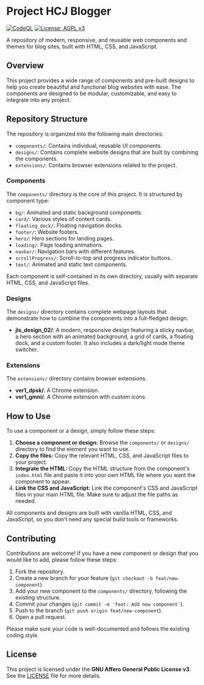 
# Project HCJ Blogger

[![CodeQL](https://github.com/prasad-kmd/project-HCJ-blogger/actions/workflows/github-code-scanning/codeql/badge.svg)](https://github.com/prasad-kmd/project-HCJ-blogger/actions/workflows/github-code-scanning/codeql)
[![License: AGPL v3](https://img.shields.io/badge/License-AGPL%20v3-blue.svg)](https://www.gnu.org/licenses/agpl-3.0)

A repository of modern, responsive, and reusable web components and themes for blog sites, built with HTML, CSS, and JavaScript.

## Overview

This project provides a wide range of components and pre-built designs to help you create beautiful and functional blog websites with ease. The components are designed to be modular, customizable, and easy to integrate into any project.

## Repository Structure

The repository is organized into the following main directories:

-   `components/`: Contains individual, reusable UI components.
-   `designs/`: Contains complete website designs that are built by combining the components.
-   `extensions/`: Contains browser extensions related to the project.

### Components

The `components/` directory is the core of this project. It is structured by component type:

-   `bg/`: Animated and static background components.
-   `card/`: Various styles of content cards.
-   `floating_dock/`: Floating navigation docks.
-   `footer/`: Website footers.
-   `hero/`: Hero sections for landing pages.
-   `loading/`: Page loading animations.
-   `navbar/`: Navigation bars with different features.
-   `scrollProgress/`: Scroll-to-top and progress indicator buttons.
-   `text/`: Animated and static text components.

Each component is self-contained in its own directory, usually with separate HTML, CSS, and JavaScript files.

### Designs

The `designs/` directory contains complete webpage layouts that demonstrate how to combine the components into a full-fledged design.

-   **jls_design_02/**: A modern, responsive design featuring a sticky navbar, a hero section with an animated background, a grid of cards, a floating dock, and a custom footer. It also includes a dark/light mode theme switcher.

### Extensions

The `extensions/` directory contains browser extensions.

-   **ver1_dpsk/**: A Chrome extension.
-   **ver1_gmni/**: A Chrome extension with custom icons.

## How to Use

To use a component or a design, simply follow these steps:

1.  **Choose a component or design:** Browse the `components/` or `designs/` directory to find the element you want to use.
2.  **Copy the files:** Copy the relevant HTML, CSS, and JavaScript files to your project.
3.  **Integrate the HTML:** Copy the HTML structure from the component's `index.html` file and paste it into your own HTML file where you want the component to appear.
4.  **Link the CSS and JavaScript:** Link the component's CSS and JavaScript files in your main HTML file. Make sure to adjust the file paths as needed.

All components and designs are built with vanilla HTML, CSS, and JavaScript, so you don't need any special build tools or frameworks.

## Contributing

Contributions are welcome! If you have a new component or design that you would like to add, please follow these steps:

1.  Fork the repository.
2.  Create a new branch for your feature (`git checkout -b feat/new-component`).
3.  Add your new component to the `components/` directory, following the existing structure.
4.  Commit your changes (`git commit -m 'feat: Add new component'`).
5.  Push to the branch (`git push origin feat/new-component`).
6.  Open a pull request.

Please make sure your code is well-documented and follows the existing coding style.

## License

This project is licensed under the **GNU Affero General Public License v3**. See the [LICENSE](LICENSE) file for more details.


